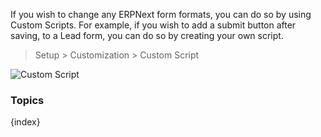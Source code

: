 If you wish to change any ERPNext form formats, you can do so by using Custom
Scripts. For example, if you wish to add a submit button after saving, to a
Lead form, you can do so by creating your own script.

> Setup > Customization > Custom Script

![Custom Script]({{docs_base_url}}/assets/old_images/erpnext/custom-script.png)

### Topics

{index}
